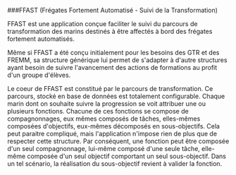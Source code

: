 ###FFAST (Frégates Fortement Automatisé - Suivi de la Transformation)

FFAST est une application conçue faciliter le suivi du parcours de transformation des marins destinés à être affectés à bord des frégates fortement automatisés.

Même si FFAST a été conçu initialement pour les besoins des GTR et des FREMM, sa structure générique lui permet de s'adapter à d'autre structures ayant besoin de suivre l'avancement des actions de formations au profit d'un groupe d'élèves.

Le coeur de FFAST est constitué par le parcours de transformation.
Ce parcours, stocké en base de données est totalement configurable.
Chaque marin dont on souhaite suivre la progression se voit attribuer une ou plusieurs fonctions. Chacune de ces fonctions se compose de compagnonnages, eux mêmes composés de tâches, elles-mêmes composées d'objectifs, eux-mêmes décomposés en sous-objectifs.
Cela peut paraitre compliqué, mais l'application n'impose rien de plus que de respecter cette structure.
Par conséquent, une fonction peut être composée d'un seul compagnonnage, lui-même composé d'une seule tâche, elle-même composée d'un seul objectif comportant un seul sous-objectif. Dans un tel scénario, la réalisation du sous-objectif revient à valider la fonction.

